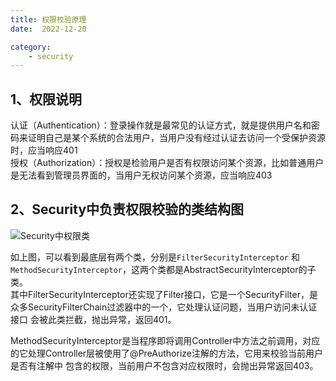 ```yaml
---
title: 权限校验原理
date:  2022-12-20

category:
    - security
---
```


## 1、权限说明

认证（Authentication）：登录操作就是最常见的认证方式，就是提供用户名和密码来证明自己是某个系统的合法用户，当用户没有经过认证去访问一个受保护资源时，应当响应401  
授权（Authorization）：授权是检验用户是否有权限访问某个资源，比如普通用户是无法看到管理员界面的，当用户无权访问某个资源，应当响应403

## 2、Security中负责权限校验的类结构图

![Security中权限类](https://afatpig.oss-cn-chengdu.aliyuncs.com/blog/20221220222603.png)

如上图，可以看到最底层有两个类，分别是`FilterSecurityInterceptor` 和`MethodSecurityInterceptor`，这两个类都是AbstractSecurityInterceptor的子类。  
其中FilterSecurityInterceptor还实现了Filter接口，它是一个SecurityFilter，是众多SecurityFilterChain过滤器中的一个，它处理认证问题，当用户访问未认证接口
会被此类拦截，抛出异常，返回401。  

MethodSecurityInterceptor是当程序即将调用Controller中方法之前调用，对应的它处理Controller层被使用了@PreAuthorize注解的方法，它用来校验当前用户是否有注解中
包含的权限，当前用户不包含对应权限时，会抛出异常返回403。
